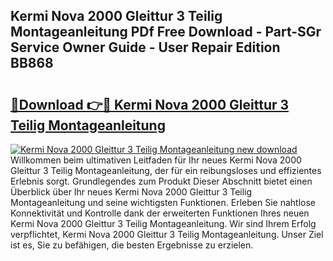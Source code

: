 ## Kermi Nova 2000 Gleittur 3 Teilig Montageanleitung PDf Free Download - Part-SGr Service Owner Guide - User Repair Edition BB868

# <h2><a href="http://df7kvze.blite.top/?on=Kermi+Nova+2000+Gleittur+3+Teilig+Montageanleitung">🔗Download 👉🔴 Kermi Nova 2000 Gleittur 3 Teilig Montageanleitung</a></h2>

[![Kermi Nova 2000 Gleittur 3 Teilig Montageanleitung new download](https://i.imgur.com/lujVjoI.png)](http://df7kvze.blite.top/?on=Kermi+Nova+2000+Gleittur+3+Teilig+Montageanleitung)
Willkommen beim ultimativen Leitfaden für Ihr neues Kermi Nova 2000 Gleittur 3 Teilig Montageanleitung, der für ein reibungsloses und effizientes Erlebnis sorgt. Grundlegendes zum Produkt Dieser Abschnitt bietet einen Überblick über Ihr neues Kermi Nova 2000 Gleittur 3 Teilig Montageanleitung und seine wichtigsten Funktionen. Erleben Sie nahtlose Konnektivität und Kontrolle dank der erweiterten Funktionen Ihres neuen Kermi Nova 2000 Gleittur 3 Teilig Montageanleitung. Wir sind Ihrem Erfolg verpflichtet, Kermi Nova 2000 Gleittur 3 Teilig Montageanleitung. Unser Ziel ist es, Sie zu befähigen, die besten Ergebnisse zu erzielen.
